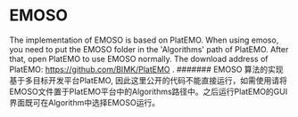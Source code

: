 # EMOSO
The implementation of EMOSO is based on PlatEMO. When using emoso, you need to put the EMOSO folder in the 'Algorithms' path of PlatEMO. After that, open PlatEMO to use EMOSO normally.
The download address of PlatEMO: https://github.com/BIMK/PlatEMO .
#######
EMOSO 算法的实现基于多目标开发平台PlatEMO, 因此这里公开的代码不能直接运行，如需使用请将EMOSO文件置于PlatEMO平台中的Algorithms路径中。之后运行PlatEMO的GUI界面既可在Algorithm中选择EMOSO运行。
